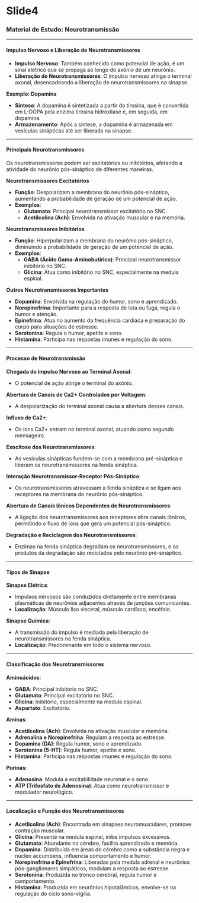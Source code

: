 # Slide4
### **Material de Estudo: Neurotransmissão**

* * *

#### **Impulso Nervoso e Liberação de Neurotransmissores**

*   **Impulso Nervoso**: Também conhecido como potencial de ação, é um sinal elétrico que se propaga ao longo do axônio de um neurônio.
*   **Liberação de Neurotransmissores**: O impulso nervoso atinge o terminal axonal, desencadeando a liberação de neurotransmissores na sinapse.

**Exemplo: Dopamina**

*   **Síntese**: A dopamina é sintetizada a partir da tirosina, que é convertida em L-DOPA pela enzima tirosina hidroxilase e, em seguida, em dopamina.
*   **Armazenamento**: Após a síntese, a dopamina é armazenada em vesículas sinápticas até ser liberada na sinapse.

* * *

#### **Principais Neurotransmissores**

Os neurotransmissores podem ser excitatórios ou inibitórios, afetando a atividade do neurônio pós-sináptico de diferentes maneiras.

**Neurotransmissores Excitatórios**

*   **Função**: Despolarizam a membrana do neurônio pós-sináptico, aumentando a probabilidade de geração de um potencial de ação.
*   **Exemplos**:
    *   **Glutamato**: Principal neurotransmissor excitatório no SNC.
    *   **Acetilcolina (Ach)**: Envolvida na ativação muscular e na memória.

**Neurotransmissores Inibitórios**

*   **Função**: Hiperpolarizam a membrana do neurônio pós-sináptico, diminuindo a probabilidade de geração de um potencial de ação.
*   **Exemplos**:
    *   **GABA (Ácido Gama-Aminobutírico)**: Principal neurotransmissor inibitório no SNC.
    *   **Glicina**: Atua como inibitório no SNC, especialmente na medula espinal.

**Outros Neurotransmissores Importantes**

*   **Dopamina**: Envolvida na regulação do humor, sono e aprendizado.
*   **Norepinefrina**: Importante para a resposta de luta ou fuga, regula o humor e atenção.
*   **Epinefrina**: Atua no aumento da frequência cardíaca e preparação do corpo para situações de estresse.
*   **Serotonina**: Regula o humor, apetite e sono.
*   **Histamina**: Participa nas respostas imunes e regulação do sono.

* * *

#### **Processo de Neurotransmissão**

**Chegada do Impulso Nervoso ao Terminal Axonal**:

*   O potencial de ação atinge o terminal do axônio.

**Abertura de Canais de Ca2+ Controlados por Voltagem**:

*   A despolarização do terminal axonal causa a abertura desses canais.

**Influxo de Ca2+**:

*   Os íons Ca2+ entram no terminal axonal, atuando como segundo mensageiro.

**Exocitose dos Neurotransmissores**:

*   As vesículas sinápticas fundem-se com a membrana pré-sináptica e liberam os neurotransmissores na fenda sináptica.

**Interação Neurotransmissor-Receptor Pós-Sináptico**:

*   Os neurotransmissores atravessam a fenda sináptica e se ligam aos receptores na membrana do neurônio pós-sináptico.

**Abertura de Canais Iônicos Dependentes de Neurotransmissores**:

*   A ligação dos neurotransmissores aos receptores abre canais iônicos, permitindo o fluxo de íons que gera um potencial pós-sináptico.

**Degradação e Reciclagem dos Neurotransmissores**:

*   Enzimas na fenda sináptica degradam os neurotransmissores, e os produtos da degradação são reciclados pelo neurônio pré-sináptico.

* * *

#### **Tipos de Sinapse**

**Sinapse Elétrica**:

*   Impulsos nervosos são conduzidos diretamente entre membranas plasmáticas de neurônios adjacentes através de junções comunicantes.
*   **Localização**: Músculo liso visceral, músculo cardíaco, encéfalo.

**Sinapse Química**:

*   A transmissão do impulso é mediada pela liberação de neurotransmissores na fenda sináptica.
*   **Localização**: Predominante em todo o sistema nervoso.

* * *

#### **Classificação dos Neurotransmissores**

**Aminoácidos**:

*   **GABA**: Principal inibitório no SNC.
*   **Glutamato**: Principal excitatório no SNC.
*   **Glicina**: Inibitório, especialmente na medula espinal.
*   **Aspartato**: Excitatório.

**Aminas**:

*   **Acetilcolina (Ach)**: Envolvida na ativação muscular e memória.
*   **Adrenalina e Norepinefrina**: Regulam a resposta ao estresse.
*   **Dopamina (DA)**: Regula humor, sono e aprendizado.
*   **Serotonina (5-HT)**: Regula humor, apetite e sono.
*   **Histamina**: Participa nas respostas imunes e regulação do sono.

**Purinas**:

*   **Adenosina**: Modula a excitabilidade neuronal e o sono.
*   **ATP (Trifosfato de Adenosina)**: Atua como neurotransmissor e modulador neurológico.

* * *

#### **Localização e Função dos Neurotransmissores**

*   **Acetilcolina (Ach)**: Encontrada em sinapses neuromusculares, promove contração muscular.
*   **Glicina**: Presente na medula espinal, inibe impulsos excessivos.
*   **Glutamato**: Abundante no cérebro, facilita aprendizado e memória.
*   **Dopamina**: Distribuída em áreas do cérebro como a substância negra e núcleo accumbens, influencia comportamento e humor.
*   **Norepinefrina e Epinefrina**: Liberadas pela medula adrenal e neurônios pós-ganglionares simpáticos, modulam a resposta ao estresse.
*   **Serotonina**: Produzida no tronco cerebral, regula humor e comportamento.
*   **Histamina**: Produzida em neurônios hipotalâmicos, envolve-se na regulação do ciclo sono-vigília.